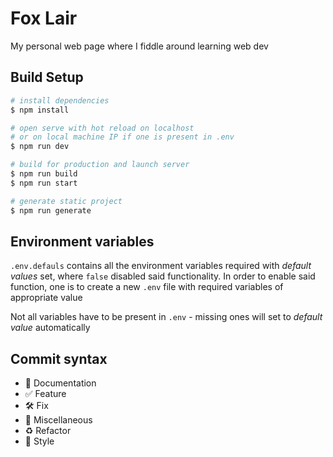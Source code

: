 # Fox Lair

My personal web page where I fiddle around learning web dev

## Build Setup

```bash
# install dependencies
$ npm install

# open serve with hot reload on localhost
# or on local machine IP if one is present in .env
$ npm run dev

# build for production and launch server
$ npm run build
$ npm run start

# generate static project
$ npm run generate
```
## Environment variables

`.env.defauls` contains all the environment variables required
with _default values_ set, where `false` disabled said functionality.
In order to enable said function, one is to create a new `.env`
file with required variables of appropriate value

Not all variables have to be present in `.env` - missing ones
will set to _default value_ automatically

## Commit syntax 

* :blue_book: Documentation
* :white_check_mark: Feature
* :hammer_and_wrench: Fix
* :corn: Miscellaneous
* :recycle: Refactor
* :art: Style
